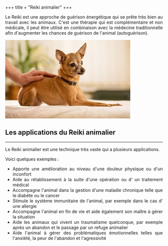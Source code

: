 +++
title = "Reiki animalier"
+++

<div style="text-align: justify">

Le Reiki est une approche de guérison énergétique qui se prête très bien au travail avec les animaux.
C'est une thérapie qui est complémentaire et non médicale, il peut être utilisé en combinaison avec la médecine traditionnelle afin d'augmenter les chances de guérison de l'animal (autoguérison).

<img style=" margin-left: auto; margin-right: auto;" class="img-responsive" src="/img/chienreiki.jpg" />

## Les applications du Reiki animalier
----------------------

Le Reiki animalier est une technique très vaste qui a plusieurs applications.

Voici quelques exemples :

- Apporte une amélioration au niveau d'une douleur physique ou d'un inconfort
- Aide au rétablissement à la suite d'une opération ou d' un traitement médical 
- Accompagne l'animal dans la gestion d'une maladie chronique telle que le diabète ou le cancer
- Stimule le système immunitaire de l'animal, par exemple dans le cas d' une allergie
- Accompagne l'animal en fin de vie et aide également son maître à gérer la situation
- Aide les animaux qui vivent un traumatisme quelconque, par exemple après un abandon et le passage par un refuge animalier
- Aide l'animal à gérer des problématiques émotionnelles telles que l'anxiété, la peur de l'abandon et l'agressivité

</div>
<br>
